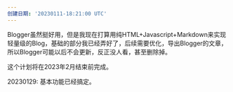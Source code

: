 ```yaml
---
创建日期: '20230111-18:21:00 UTC'
---
```



Blogger虽然挺好用，但是我现在打算用纯HTML+Javascript+Markdown来实现轻量级的Blog，基础的部分我已经弄好了，后续需要优化，导出Blogger的文章，所以Blogger可能以后不会更新，反正没人看，甚至删除掉。

这个计划将在2023年2月结束前完成。

20230129: 基本功能已经搞定。
